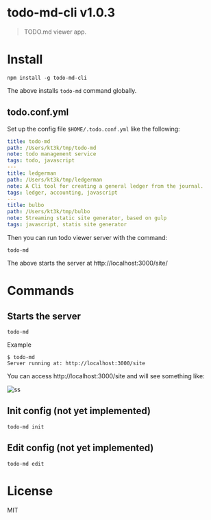 # todo-md-cli v1.0.3

> TODO.md viewer app.

# Install

    npm install -g todo-md-cli

The above installs `todo-md` command globally.

## todo.conf.yml

Set up the config file `$HOME/.todo.conf.yml` like the following:

```yml
title: todo-md
path: /Users/kt3k/tmp/todo-md
note: todo management service
tags: todo, javascript
---
title: ledgerman
path: /Users/kt3k/tmp/ledgerman
note: A Cli tool for creating a general ledger from the journal.
tags: ledger, accounting, javascript
---
title: bulbo
path: /Users/kt3k/tmp/bulbo
note: Streaming static site generator, based on gulp
tags: javascript, statis site generator
```

Then you can run todo viewer server with the command:

    todo-md

The above starts the server at http://localhost:3000/site/

# Commands

## Starts the server

    todo-md

Example

    $ todo-md
    Server running at: http://localhost:3000/site

You can access http://localhost:3000/site and will see something like:

![ss](http://kt3k.github.io/todo-md/media/todo-ss.png)

## Init config (not yet implemented)

    todo-md init

## Edit config (not yet implemented)

    todo-md edit

# License

MIT
